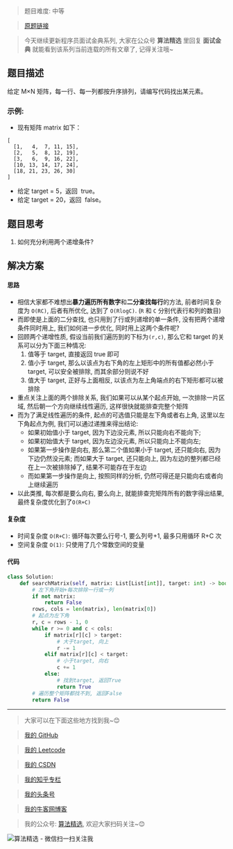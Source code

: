 > 题目难度: 中等

> [原题链接](https://leetcode-cn.com/problems/sorted-matrix-search-lcci/)

> 今天继续更新程序员面试金典系列, 大家在公众号 **算法精选** 里回复 **面试金典** 就能看到该系列当前连载的所有文章了, 记得关注哦~

## 题目描述

给定 M×N 矩阵，每一行、每一列都按升序排列，请编写代码找出某元素。

### 示例:

- 现有矩阵 matrix 如下：

```
[
  [1,   4,  7, 11, 15],
  [2,   5,  8, 12, 19],
  [3,   6,  9, 16, 22],
  [10, 13, 14, 17, 24],
  [18, 21, 23, 26, 30]
]
```

- 给定 target = 5，返回  true。
- 给定 target = 20，返回  false。

## 题目思考

1. 如何充分利用两个递增条件?

## 解决方案

#### 思路

- 相信大家都不难想出**暴力遍历所有数字**和**二分查找每行**的方法, 前者时间复杂度为 `O(RC)`, 后者有所优化, 达到了 `O(RlogC)`. (`R` 和 `C` 分别代表行和列的数目)
- 而即使是上面的二分查找, 也只用到了行或列递增的单一条件, 没有把两个递增条件同时用上, 我们如何进一步优化, 同时用上这两个条件呢?
- 回顾两个递增性质, 假设当前我们遍历到的下标为`(r,c)`, 那么它和 target 的关系可以分为下面三种情况:
  1. 值等于 target, 直接返回 true 即可
  2. 值小于 target, 那么以该点为右下角的左上矩形中的所有值都必然小于 target, 可以安全被排除, 而其余部分则说不好
  3. 值大于 target, 正好与上面相反, 以该点为左上角端点的右下矩形都可以被排除
- 重点关注上面的两个排除关系, 我们如果可以从某个起点开始, 一次排除一片区域, 然后朝一个方向继续线性遍历, 这样很快就能排查完整个矩阵
- 而为了满足线性遍历的条件, 起点的可选值只能是左下角或者右上角, 这里以左下角起点为例, 我们可以通过递推来得出结论:
  - 如果初始值小于 target, 因为下边没元素, 所以只能向右不能向下;
  - 如果初始值大于 target, 因为左边没元素, 所以只能向上不能向左;
  - 如果第一步操作是向右, 那么第二个值如果小于 target, 还只能向右, 因为下边仍然没元素; 而如果大于 target, 还只能向上, 因为左边的整列都已经在上一次被排除掉了, 结果不可能存在于左边
  - 而如果第一步操作是向上, 按照同样的分析, 仍然可得还是只能向右或者向上继续遍历
- 以此类推, 每次都是要么向右, 要么向上, 就能排查完矩阵所有的数字得出结果, 最终复杂度优化到了`O(R+C)`

#### 复杂度

- 时间复杂度 `O(R+C)`: 循环每次要么行号-1, 要么列号+1, 最多只用循环 R+C 次
- 空间复杂度 `O(1)`: 只使用了几个常数空间的变量

#### 代码

```python
class Solution:
    def searchMatrix(self, matrix: List[List[int]], target: int) -> bool:
        # 左下角开始+每次排除一行或一列
        if not matrix:
            return False
        rows, cols = len(matrix), len(matrix[0])
        # 起点为左下角
        r, c = rows - 1, 0
        while r >= 0 and c < cols:
            if matrix[r][c] > target:
                # 大于target, 向上
                r -= 1
            elif matrix[r][c] < target:
                # 小于target, 向右
                c += 1
            else:
                # 找到target, 返回True
                return True
        # 遍历整个矩阵都找不到, 返回False
        return False
```

---

> 大家可以在下面这些地方找到我~😊

> [我的 GitHub](https://github.com/zjulyx)

> [我的 Leetcode](https://leetcode-cn.com/u/suibianfahui/)

> [我的 CSDN](https://me.csdn.net/zjulyx1993)

> [我的知乎专栏](https://zhuanlan.zhihu.com/c_1242508721932464128)

> [我的头条号](https://www.toutiao.com/c/user/1090304683804520/#mid=1671643017345028)

> [我的牛客网博客](https://blog.nowcoder.net/zjulyx)

> 我的公众号: [算法精选](https://mp.weixin.qq.com/s?__biz=MzA5MDk1MjI5MA==&mid=2247484158&idx=1&sn=90176bac32cf7af40e4074c721fd8a95&chksm=900285f3a7750ce5a068c9c9773781461819633f2fd60533732637ec9520c908371ebc218d49&scene=178&cur_album_id=1386231241346859009#rd), 欢迎大家扫码关注~😊

![算法精选 - 微信扫一扫关注我](https://pic1.zhimg.com/80/v2-7c988a7b35886df51596ef23616764ac_1440w.jpg)
